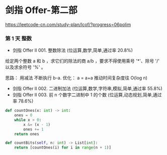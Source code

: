 # 剑指 Offer-第二部
https://leetcode-cn.com/study-plan/lcof/?progress=06polim

### 第 1 天 整数
* 剑指 Offer II 001. 整数除法 (位运算,数学,简单,通过率 20.8%)

给定两个整数 a 和 b ，求它们的除法的商 a/b ，要求不得使用乘号 '*'、除号 '/' 以及求余符号 '%' 。

思路： 用减法 不断执行 b-a. 优化： a = a+a 推动时间复杂度往 O(log n)

* 剑指 Offer II 002. 二进制加法 (位运算,数学,字符串,模拟,简单,通过率 55.8%)
* 剑指 Offer II 003. 前 n 个数字二进制中 1 的个数 (位运算,动态规划,简单,通过率 78.6%)

```python
def countOnes(x: int) -> int:
    ones = 0
    while x > 0:
        x &= (x - 1)
        ones += 1
    return ones

def countBits(self, n: int) -> List[int]:
    return [countOnes(i) for i in range(n + 1)]
```
